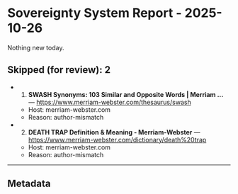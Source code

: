 # Sovereignty System Report - 2025-10-26

Nothing new today.

## Skipped (for review): 2

- 1. **SWASH Synonyms: 103 Similar and Opposite Words | Merriam ...** — https://www.merriam-webster.com/thesaurus/swash
  - Host: merriam-webster.com
  - Reason: author-mismatch
- 2. **DEATH TRAP Definition & Meaning - Merriam-Webster** — https://www.merriam-webster.com/dictionary/death%20trap
  - Host: merriam-webster.com
  - Reason: author-mismatch

---

## Metadata
